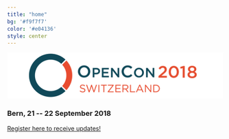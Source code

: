 ```yaml
---
title: "home"
bg: '#f9f7f7'
color: '#e04136'
style: center
---
```


![opencon-switzerland-logo](img/logo.png)

### Bern, 21 -- 22 September 2018





<div class='center'>
<a class='waves-effect waves-light btn-large' href='https://goo.gl/forms/z7A65UbEpLWiIOgY2'>Register here to receive updates!</a>
</div>

